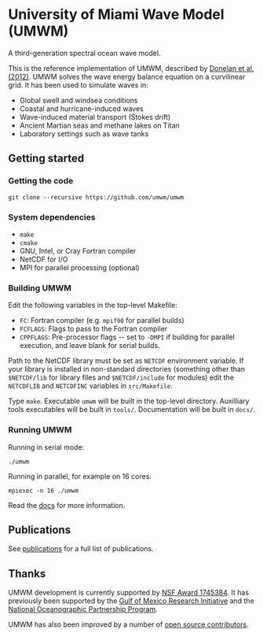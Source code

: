# University of Miami Wave Model (UMWM)

A third-generation spectral ocean wave model.

This is the reference implementation of UMWM, 
described by [Donelan et al. (2012)](https://github.com/milancurcic/publications/blob/master/Donelan_etal_JGR2012.pdf).
UMWM solves the wave energy balance equation on a curvilinear grid.
It has been used to simulate waves in:

* Global swell and windsea conditions
* Coastal and hurricane-induced waves
* Wave-induced material transport (Stokes drift)
* Ancient Martian seas and methane lakes on Titan
* Laboratory settings such as wave tanks

## Getting started

### Getting the code

```
git clone --recursive https://github.com/umwm/umwm
```

### System dependencies

* `make`
* `cmake`
* GNU, Intel, or Cray Fortran compiler
* NetCDF for I/O
* MPI for parallel processing (optional)

### Building UMWM

Edit the following variables in the top-level Makefile:

* `FC`: Fortran compiler (e.g. `mpif90` for parallel builds)
* `FCFLAGS`: Flags to pass to the Fortran compiler
* `CPPFLAGS`: Pre-processor flags -- set to `-DMPI` if building for parallel execution, 
and leave blank for serial builds.

Path to the NetCDF library must be set as `NETCDF` environment variable.
If your library is installed in non-standard directories (something 
other than `$NETCDF/lib` for library files and `$NETCDF/include` for modules)
edit the `NETCDFLIB` and `NETCDFINC` variables in `src/Makefile`.

Type `make`. Executable `umwm` will be built in the top-level directory. 
Auxilliary tools executables will be built in `tools/`. 
Documentation will be built in `docs/`.

### Running UMWM

Running in serial mode:

```
./umwm
```

Running in parallel, for example on 16 cores:

```
mpiexec -n 16 ./umwm
```

Read the [docs](docs) for more information.

## Publications

See [publications](PUBLICATIONS.md) for a full list of publications.

## Thanks

UMWM development is currently supported by [NSF Award 1745384](https://www.nsf.gov/awardsearch/showAward?AWD_ID=1745384).
It has previously been supported by the [Gulf of Mexico Research Initiative](http://gulfresearchinitiative.org/)
and the [National Oceanographic Partnership Program](https://www.nopp.org/).

UMWM has also been improved by a number of [open source contributors](CONTRIBUTORS.md).
